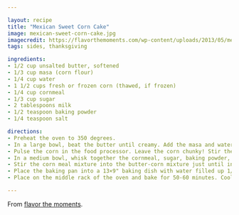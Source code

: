 ```yaml
---

layout: recipe
title: "Mexican Sweet Corn Cake"
image: mexican-sweet-corn-cake.jpg
imagecredit: https://flavorthemoments.com/wp-content/uploads/2013/05/mexican-sweet-corn-cake1-flavorthemoments.com_-500x755.jpg
tags: sides, thanksgiving

ingredients:
- 1/2 cup unsalted butter, softened
- 1/3 cup masa (corn flour)
- 1/4 cup water
- 1 1/2 cups fresh or frozen corn (thawed, if frozen)
- 1/4 cup cornmeal
- 1/3 cup sugar
- 2 tablespoons milk
- 1/2 teaspoon baking powder
- 1/4 teaspoon salt

directions:
- Preheat the oven to 350 degrees.
- In a large bowl, beat the butter until creamy. Add the masa and water, and beat until incorporated. Set aside.
- Pulse the corn in the food processor. Leave the corn chunky! Stir the corn into the butter mixture.
- In a medium bowl, whisk together the cornmeal, sugar, baking powder, and salt. Add the milk, and stir to combine.
- Stir the corn meal mixture into the butter-corn mixture just until incorporated. Pour into an ungreased 8×8" baking pan.
- Place the baking pan into a 13×9" baking dish with water filled up 1/3 of the way full. Cover the corn cake with foil.
- Place on the middle rack of the oven and bake for 50-60 minutes. Cool 10 minutes, then use an ice cream or cookie scoop for serving.

---
```


From [flavor the moments](https://flavorthemoments.com/mexican-sweet-corn-cake/).
